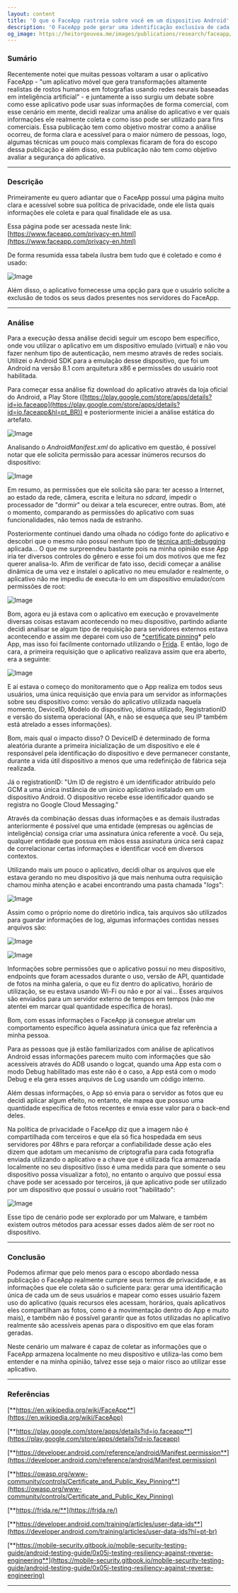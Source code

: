 ```yaml
---
layout: content
title: 'O que o FaceApp rastreia sobre você em um dispositivo Android'
description: 'O FaceApp pode gerar uma identificação exclusiva de cada um de seus usuários e mapear como esses usuários usam o aplicativo (quais recursos acessam, horários, quais aplicativos compartilham as fotos, como se movem no aplicativo e muito mais), e também não é possível garantir que as fotos usadas no aplicativo sejam realmente acessíveis apenas ao dispositivo em que foram geradas'
og_image: https://heitorgouvea.me/images/publications/research/faceapp/table-faceapp-privacy.png
---
```


### Sumário

Recentemente notei que muitas pessoas voltaram a usar o aplicativo FaceApp - "um aplicativo móvel que gera transformações altamente realistas de rostos humanos em fotografias usando redes neurais baseadas em inteligência artificial" -  e juntamente a isso surgiu um debate sobre como esse aplicativo pode usar suas informações de forma comercial, com esse cenário em mente, decidi realizar uma análise do aplicativo e ver quais informações ele realmente coleta e como isso pode ser utilizado para fins comerciais. Essa publicação tem como objetivo mostrar como a análise ocorreu, de forma clara e acessível para o maior número de pessoas, logo, algumas técnicas um pouco mais complexas ficaram de fora do escopo dessa publicação e além disso, essa publicação não tem como objetivo avaliar a segurança do aplicativo.

---

### Descrição

Primeiramente eu quero adiantar que o FaceApp possuí uma página muito clara e acessível sobre sua política de privacidade, onde ele lista quais informações ele coleta e para qual finalidade ele as usa.

Essa página pode ser acessada neste link: [https://www.faceapp.com/privacy-en.html](https://www.faceapp.com/privacy-en.html)

De forma resumida essa tabela ilustra bem tudo que é coletado e como é usado:

![Image](/images/publications/research/faceapp/table-faceapp-privacy.png)

Além disso, o aplicativo fornecesse uma opção para que o usuário solicite a exclusão de todos os seus dados presentes nos servidores do FaceApp.

---

### Análise

Para a execução dessa análise decidi seguir um escopo bem específico, onde vou utilizar o aplicativo em um dispositivo emulado (virtual) e não vou fazer nenhum tipo de autenticação, nem mesmo através de redes sociais. Utilizei o Android SDK para a emulação desse dispositivo, que foi um Android na versão 8.1 com arquitetura x86 e permissões do usuário root habilitada. 

Para começar essa análise fiz download do aplicativo através da loja oficial do Android, a Play Store ([https://play.google.com/store/apps/details?id=io.faceapp](https://play.google.com/store/apps/details?id=io.faceapp&hl=pt_BR)) e posteriormente iniciei a análise estática do artefato. 

![Image](/images/publications/research/faceapp/check-md5-faceapp.png)

Analisando o *AndroidManifest.xml* do aplicativo em questão, é possível notar que ele solicita permissão para acessar inúmeros recursos do dispositivo:

![Image](/images/publications/research/faceapp/androidmanifest.png)

Em resumo, as permissões que ele solicita são para: ter acesso a Internet, ao estado da rede, câmera, escrita e leitura no *sdcard,* impedir o processador de "dormir" ou deixar a tela escurecer, entre outras. Bom, até o momento, comparando as permissões do aplicativo com suas funcionalidades, não temos nada de estranho.

Posteriormente continuei dando uma olhada no código fonte do aplicativo e descobri que o mesmo não possuí nenhum tipo de [técnica anti-debugging](https://mobile-security.gitbook.io/mobile-security-testing-guide/android-testing-guide/0x05j-testing-resiliency-against-reverse-engineering) aplicada... O que me surpreendeu bastante pois na minha opinião esse App iria ter diversos controles do gênero e esse foi um dos motivos que me fez querer analisa-lo. Afim de verificar de fato isso, decidi começar a análise dinâmica de uma vez e instalei o aplicativo no meu emulador e realmente, o aplicativo não me impediu de executa-lo em um dispositivo emulador/com permissões de root:

![Image](/images/publications/research/faceapp/first-app-open.png)

Bom, agora eu já estava com o aplicativo em execução e provavelmente diversas coisas estavam acontecendo no meu dispositivo, partindo  adiante decidi analisar se algum tipo de requisição para servidores externos estava acontecendo e assim me deparei com  uso de [*certificate pinning](https://owasp.org/www-community/controls/Certificate_and_Public_Key_Pinning)* pelo App, mas isso foi facilmente contornado utilizando o [Frida](https://frida.re/). E então, logo de cara, a primeira requisição que o aplicativo realizava assim que era aberto, era a seguinte:

![Image](/images/publications/research/faceapp/request-sending-device-datas.png)

E aí estava o começo do monitoramento que o App realiza em todos seus usuários, uma única requisição que envia para um servidor as informações sobre seu dispositivo como:  versão do aplicativo utilizada naquela momento, DeviceID, Modelo do dispositivo, idioma utilizado, RegistrationID e versão do sistema operacional (Ah, e não se esqueça que seu IP também está atrelado a esses informações).

Bom, mais qual o impacto disso? O DeviceID é determinado de forma aleatória durante a primeira inicialização de um dispositivo e ele é responsável pela identificação do dispositivo e deve permanecer constante, durante a vida útil dispositivo a menos que uma redefinição de fábrica seja realizada.

Já o registrationID:  "Um ID de registro é um identificador atribuído pelo GCM a uma única instância de um único aplicativo instalado em um dispositivo Android. O dispositivo recebe esse identificador quando se registra no Google Cloud Messaging."

Através da combinação dessas duas informações e as demais ilustradas anteriormente é possível que uma  entidade (empresas ou agências de inteligência) consiga criar uma assinatura única referente a você. Ou seja, qualquer entidade que possua em mãos essa assinatura única será capaz de correlacionar certas informações e identificar você em diversos contextos.

Utilizando mais um pouco o aplicativo, decidi olhar os arquivos que ele estava gerando no meu dispositivo já que mais nenhuma outra requisição chamou minha atenção e acabei encontrando uma pasta chamada "*logs*":

![Image](/images/publications/research/faceapp/logs-android.png)

Assim como o próprio nome do diretório indica, tais arquivos são utilizados para guardar informações de log, algumas informações contidas nesses arquivos são:

![Image](/images/publications/research/faceapp/first-log.png)

![Image](/images/publications/research/faceapp/second-log.png)

Informações sobre permissões que o aplicativo possuí no meu dispositivo, endpoints que foram acessados durante o uso, versão de API, quantidade de fotos na minha galeria, o que eu fiz dentro do aplicativo, horário de utilização, se eu estava usando Wi-Fi ou não e por aí vai... Esses arquivos são enviados para um servidor externo de tempos em tempos (não me atentei em marcar qual quantidade específica de horas). 

Bom, com essas informações o FaceApp já consegue atrelar um comportamento específico àquela assinatura única que faz referência a minha pessoa.

Para as pessoas que já estão familiarizados com análise de aplicativos Android essas informações parecem muito com informações que são acessíveis através do ADB usando o logcat, quando uma App esta com o modo Debug habilitado mas este não é o caso, a App está com o modo Debug e ela gera esses arquivos de Log usando um código interno.

Além dessas informações, o App só envia para o servidor as fotos que eu decidi aplicar algum efeito, no entanto, ele mapea que possuo uma quantidade específica de fotos recentes e envia esse valor para o back-end deles. 

Na política de privacidade o FaceApp diz que a imagem não é compartilhada com terceiros e que ela só fica hospedada em seus servidores por 48hrs e para reforçar a confiabilidade desse ação eles dizem que adotam um mecanismo de criptografia para cada fotografia enviada utilizando o aplicativo e a chave que é utilizada fica armazenada localmente no seu dispositivo (isso é uma medida para que somente o seu dispositivo possa visualizar a foto), no entanto o arquivo que possuí essa chave pode ser acessado por terceiros, já que aplicativo pode ser utilizado por um dispositivo que possuí o usuário root "habilitado":

![Image](/images/publications/research/faceapp/photo-key.png)

Esse tipo de cenário pode ser explorado por um Malware, e também existem outros métodos para acessar esses dados além de ser root no dispositivo.

---

### Conclusão

Podemos afirmar que pelo menos para o escopo abordado nessa publicação o FaceApp realmente cumpre seus termos de privacidade, e as informações que ele coleta são o suficiente para: gerar uma identificação única de cada um de seus usuários e mapear como esses usuário fazem uso do aplicativo (quais recursos eles acessam, horários, quais aplicativos eles compartilham as fotos, como é a movimentação dentro do App e muito mais), e também não é possível garantir que as fotos utilizadas no aplicativo realmente são acessíveis apenas para o dispositivo em que elas foram geradas. 

Neste cenário um malware é capaz de coletar as informações que o FaceApp armazena localmente no meu dispositivo e utiliza-las como bem entender e na minha opinião, talvez esse seja o maior risco ao utilizar esse aplicativo.

---

### Referências

[**https://en.wikipedia.org/wiki/FaceApp**](https://en.wikipedia.org/wiki/FaceApp)

[**https://play.google.com/store/apps/details?id=io.faceapp**](https://play.google.com/store/apps/details?id=io.faceapp)

[**https://developer.android.com/reference/android/Manifest.permission**](https://developer.android.com/reference/android/Manifest.permission)

[**https://owasp.org/www-community/controls/Certificate_and_Public_Key_Pinning**](https://owasp.org/www-community/controls/Certificate_and_Public_Key_Pinning)

[**https://frida.re/**](https://frida.re/)

[**https://developer.android.com/training/articles/user-data-ids**](https://developer.android.com/training/articles/user-data-ids?hl=pt-br)

[**https://mobile-security.gitbook.io/mobile-security-testing-guide/android-testing-guide/0x05j-testing-resiliency-against-reverse-engineering**](https://mobile-security.gitbook.io/mobile-security-testing-guide/android-testing-guide/0x05j-testing-resiliency-against-reverse-engineering)

---